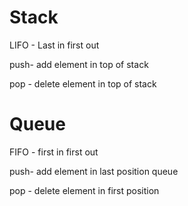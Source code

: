 # Stack

LIFO - Last in first out 

push- add element in top of stack 

pop - delete element in top of stack 

# Queue 

FIFO - first in first out

push- add element in last position queue 

pop - delete element in first position 



